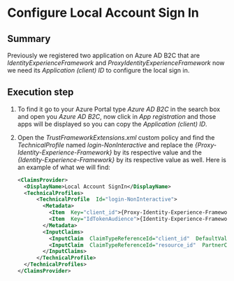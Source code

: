 # Configure Local Account Sign In

## Summary

Previously we registered two application on Azure AD B2C that are *IdentityExperienceFramework* and *ProxyIdentityExperienceFramework* now we need its *Application (client) ID* to configure the local sign in.

## Execution step

1. To find it go to your Azure Portal type *Azure AD B2C* in the search box and open you *Azure AD B2C*, now click in *App registration* and those apps will be displayed so you can copy the *Application (client) ID*.

2. Open the *TrustFrameworkExtensions.xml* custom policy and find the *TechnicalProfile* named *login-NonInteractive* and replace the *{Proxy-Identity-Experience-Framework}* by its respective value and the *{Identity-Experience-Framework}* by its respective value as well. Here is an example of what we will find:

    ```xml
	<ClaimsProvider>
	  <DisplayName>Local Account SignIn</DisplayName>
	  <TechnicalProfiles>
	  	  <TechnicalProfile  Id="login-NonInteractive">
		    <Metadata>
		      <Item  Key="client_id">{Proxy-Identity-Experience-Framework}</Item>
		      <Item  Key="IdTokenAudience">{Identity-Experience-Framework}</Item>
		    </Metadata>
		    <InputClaims>
		      <InputClaim  ClaimTypeReferenceId="client_id"  DefaultValue="{Proxy-Identity-Experience-Framework}"  />
			  <InputClaim  ClaimTypeReferenceId="resource_id"  PartnerClaimType="resource"  DefaultValue="{Identity-Experience-Framework}"  />
		    </InputClaims>
		  </TechnicalProfile>
	  </TechnicalProfiles>
	</ClaimsProvider>
    ```